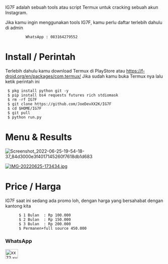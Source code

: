 IG7F adalah sebuah tools atau script Termux untuk cracking sebuah akun Instagram.

Jika kamu ingin menggunakan tools IG7F, kamu perlu daftar terlebih dahulu di admin

             WhatsApp : 083164279552



# Install / Perintah

Terlebih dahulu kamu download Termux di PlayStore atau https://f-droid.org/en/packages/com.termux/ Jika sudah kamu buka Termux nya lalu ketik perintah ini

     $ pkg install python git -y
     $ pip install bs4 requests futures rich stdiomask
     $ rm -rf IG7F
     $ git clone https://github.com/JoeDevXX2K/IG7F
     $ cd $HOME/IG7F
     $ git pull
     $ python run.py

# Menu & Results

![Screenshot_2022-06-25-19-54-18-37_84d3000e3f4017145260f7618db1d683](https://user-images.githubusercontent.com/107848026/175774553-0155b774-e008-4368-90f9-0d6f90c20ecb.jpg)

[![IMG-20220625-173434.jpg](https://i.postimg.cc/wxQJ3bvR/IMG-20220625-173434.jpg)](https://postimg.cc/t777MkF9)


# Price / Harga

IG7F saat ini sedang ada promo loh, dengan harga yang bersahabat dengan kantong kita

          $ 1 Bulan  : Rp 100.000
          $ 2 Bulan  : Rp 150.000
          $ 3 Bulan  : Rp 200.000
          $ Permanen+full source 450.000



<h3 align="left">WhatsApp</h3>
<p align="left">
<a href="https://wa.me/+6283164279551" target="blank"><img align="center" src="https://raw.githubusercontent.com/rahuldkjain/github-profile-readme-generator/master/src/images/icons/Social/whatsapp.svg" alt="xx72.xvv2050" height="30" width="40" /></a>
</P>
